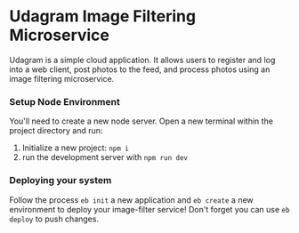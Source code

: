 # Udagram Image Filtering Microservice

Udagram is a simple cloud application. It allows users to register and log into a web client, post photos to the feed, and process photos using an image filtering microservice.

### Setup Node Environment

You'll need to create a new node server. Open a new terminal within the project directory and run:

1. Initialize a new project: `npm i`
2. run the development server with `npm run dev`



### Deploying your system

Follow the process `eb init` a new application and `eb create` a new environment to deploy your image-filter service! Don't forget you can use `eb deploy` to push changes.
